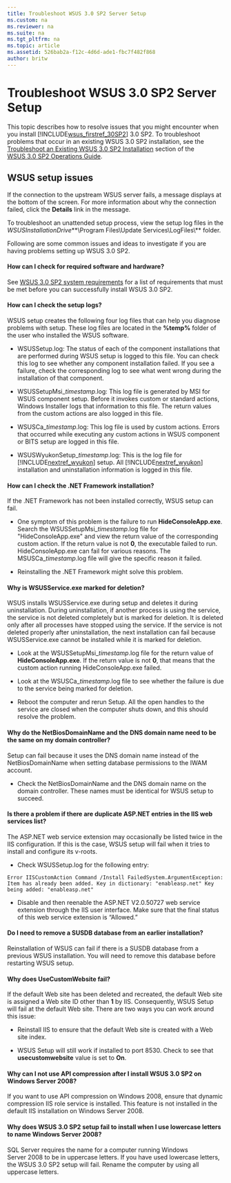 ```yaml
---
title: Troubleshoot WSUS 3.0 SP2 Server Setup
ms.custom: na
ms.reviewer: na
ms.suite: na
ms.tgt_pltfrm: na
ms.topic: article
ms.assetid: 526bab2a-f12c-4d6d-ade1-fbc7f482f868
author: britw
---
```

# Troubleshoot WSUS 3.0 SP2 Server Setup
This topic describes how to resolve issues that you might encounter when you install [!INCLUDE[wsus_firstref_30SP2](../Token/wsus_firstref_30SP2_md.md)] 3.0 SP2. To troubleshoot problems that occur in an existing WSUS 3.0 SP2 installation, see the [Troubleshoot an Existing WSUS 3.0 SP2 Installation](../Topic/Troubleshoot-an-Existing-WSUS-3.0-SP2-Installation.md) section of the [WSUS 3.0 SP2 Operations Guide](http://go.microsoft.com/fwlink/?LinkId=189716).  
  
## WSUS setup issues  
If the connection to the upstream WSUS server fails, a message displays at the bottom of the screen. For more information about why the connection failed, click the **Details** link in the message.  
  
To troubleshoot an unattended setup process, view the setup log files in the *WSUSInstallationDrive***\\Program Files\\Update Services\\LogFiles\\** folder.  
  
Following are some common issues and ideas to investigate if you are having problems setting up WSUS 3.0 SP2.  
  
#### How can I check for required software and hardware?  
See [WSUS 3.0 SP2 system requirements](assetId:///e8f62aba-4c8d-410e-9012-e3c9680a929b) for a list of requirements that must be met before you can successfully install WSUS 3.0 SP2.  
  
#### How can I check the setup logs?  
WSUS setup creates the following four log files that can help you diagnose problems with setup. These log files are located in the **%temp%** folder of the user who installed the WSUS software.  
  
-   WSUSSetup.log: The status of each of the component installations that are performed during WSUS setup is logged to this file. You can check this log to see whether any component installation failed. If you see a failure, check the corresponding log to see what went wrong during the installation of that component.  
  
-   WSUSSetupMsi\_*timestamp*.log: This log file is generated by MSI for WSUS component setup. Before it invokes custom or standard actions, Windows Installer logs that information to this file. The return values from the custom actions are also logged in this file.  
  
-   WSUSCa\_*timestamp*.log: This log file is used by custom actions. Errors that occurred while executing any custom actions in WSUS component or BITS setup are logged in this file.  
  
-   WSUSWyukonSetup\_*timestamp*.log: This is the log file for [!INCLUDE[nextref_wyukon](../Token/nextref_wyukon_md.md)] setup. All [!INCLUDE[nextref_wyukon](../Token/nextref_wyukon_md.md)] installation and uninstallation information is logged in this file.  
  
#### How can I check the .NET Framework installation?  
If the .NET Framework has not been installed correctly, WSUS setup can fail.  
  
-   One symptom of this problem is the failure to run **HideConsoleApp.exe**. Search the WSUSSetupMsi\_*timestamp*.log file for "HideConsoleApp.exe" and view the return value of the corresponding custom action. If the return value is not **0**, the executable failed to run. HideConsoleApp.exe can fail for various reasons. The MSUSCa\_*timestamp*.log file will give the specific reason it failed.  
  
-   Reinstalling the .NET Framework might solve this problem.  
  
#### Why is WSUSService.exe marked for deletion?  
WSUS installs WSUSService.exe during setup and deletes it during uninstallation. During uninstallation, if another process is using the service, the service is not deleted completely but is marked for deletion. It is deleted only after all processes have stopped using the service. If the service is not deleted properly after uninstallation, the next installation can fail because WSUSService.exe cannot be installed while it is marked for deletion.  
  
-   Look at the WSUSSetupMsi\_*timestamp*.log file for the return value of **HideConsoleApp.exe**. If the return value is not **0**, that means that the custom action running HideConsoleApp.exe failed.  
  
-   Look at the WSUSCa\_*timestamp*.log file to see whether the failure is due to the service being marked for deletion.  
  
-   Reboot the computer and rerun Setup. All the open handles to the service are closed when the computer shuts down, and this should resolve the problem.  
  
#### Why do the NetBiosDomainName and the DNS domain name need to be the same on my domain controller?  
Setup can fail because it uses the DNS domain name instead of the NetBiosDomainName when setting database permissions to the IWAM account.  
  
-   Check the NetBiosDomainName and the DNS domain name on the domain controller. These names must be identical for WSUS setup to succeed.  
  
#### Is there a problem if there are duplicate ASP.NET entries in the IIS web services list?  
The ASP.NET web service extension may occasionally be listed twice in the IIS configuration. If this is the case, WSUS setup will fail when it tries to install and configure its v\-roots.  
  
-   Check WSUSSetup.log for the following entry:  
  
```  
Error IISCustomAction Command /Install FailedSystem.ArgumentException: Item has already been added. Key in dictionary: "enableasp.net" Key being added: "enableasp.net"  
```  
  
-   Disable and then reenable the ASP.NET V2.0.50727 web service extension through the IIS user interface. Make sure that the final status of this web service extension is “Allowed.”  
  
#### Do I need to remove a SUSDB database from an earlier installation?  
Reinstallation of WSUS can fail if there is a SUSDB database from a previous WSUS installation. You will need to remove this database before restarting WSUS setup.  
  
#### Why does UseCustomWebsite fail?  
If the default Web site has been deleted and recreated, the default Web site is assigned a Web site ID other than **1** by IIS. Consequently, WSUS Setup will fail at the default Web site. There are two ways you can work around this issue:  
  
-   Reinstall IIS to ensure that the default Web site is created with a Web site index.  
  
-   WSUS Setup will still work if installed to port 8530. Check to see that **usecustomwebsite**  value is set to **On**.  
  
#### Why can I not use API compression after I install WSUS 3.0 SP2 on Windows Server 2008?  
If you want to use API compression on Windows 2008, ensure that dynamic compression IIS role service is installed. This feature is not installed in the default IIS installation on Windows Server 2008.  
  
#### Why does WSUS 3.0 SP2 setup fail to install when I use lowercase letters to name Windows Server 2008?  
SQL Server requires the name for a computer running Windows Server 2008 to be in uppercase letters. If you have used lowercase letters, the WSUS 3.0 SP2 setup will fail. Rename the computer by using all uppercase letters.  
  
